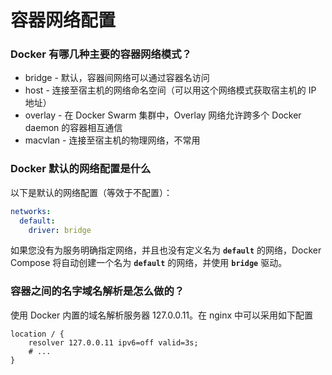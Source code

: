 # 容器网络配置

### Docker 有哪几种主要的容器网络模式？

- bridge - 默认，容器间网络可以通过容器名访问
- host - 连接至宿主机的网络命名空间（可以用这个网络模式获取宿主机的 IP 地址）
- overlay - 在 Docker Swarm 集群中，Overlay 网络允许跨多个 Docker daemon 的容器相互通信
- macvlan - 连接至宿主机的物理网络，不常用

### Docker 默认的网络配置是什么

以下是默认的网络配置（等效于不配置）：

```yaml
networks:
  default:
    driver: bridge
```

如果您没有为服务明确指定网络，并且也没有定义名为 **`default`** 的网络，Docker Compose 将自动创建一个名为 **`default`** 的网络，并使用 **`bridge`** 驱动。

### 容器之间的名字域名解析是怎么做的？

使用 Docker 内置的域名解析服务器 127.0.0.11。在 nginx 中可以采用如下配置

```
location / {
    resolver 127.0.0.11 ipv6=off valid=3s;
    # ...
}
```